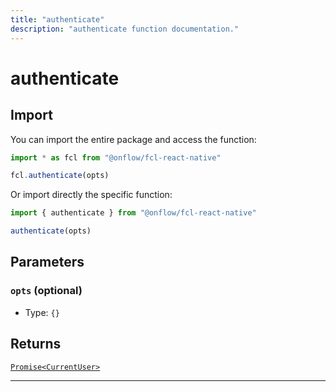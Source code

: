 ```yaml
---
title: "authenticate"
description: "authenticate function documentation."
---
```


<!-- THIS DOCUMENT IS AUTO-GENERATED FROM [onflow/fcl-react-native/src/fcl-react-native.ts](https://github.com/onflow/fcl-js/tree/master/packages/fcl-react-native/src/fcl-react-native.ts). DO NOT EDIT MANUALLY -->

# authenticate


## Import

You can import the entire package and access the function:

```typescript
import * as fcl from "@onflow/fcl-react-native"

fcl.authenticate(opts)
```

Or import directly the specific function:

```typescript
import { authenticate } from "@onflow/fcl-react-native"

authenticate(opts)
```


## Parameters

### `opts` (optional)


- Type: `{}`


## Returns

[`Promise<CurrentUser>`](../types#currentuser)


---